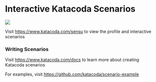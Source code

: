 # Interactive Katacoda Scenarios

[![](http://shields.katacoda.com/katacoda/sensu/count.svg)](https://www.katacoda.com/sensu "Get your profile on Katacoda.com")

Visit https://www.katacoda.com/sensu to view the profile and interactive scenarios

### Writing Scenarios
Visit https://www.katacoda.com/docs to learn more about creating Katacoda scenarios

For examples, visit https://github.com/katacoda/scenario-example

